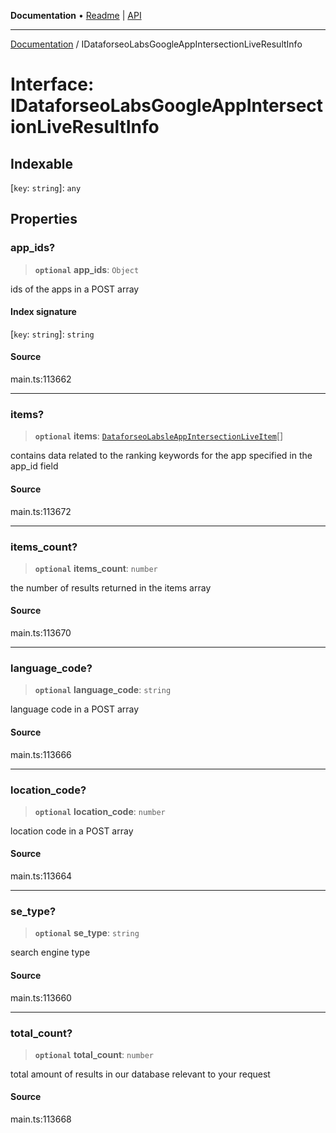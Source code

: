 **Documentation** • [Readme](../README.md) \| [API](../globals.md)

***

[Documentation](../README.md) / IDataforseoLabsGoogleAppIntersectionLiveResultInfo

# Interface: IDataforseoLabsGoogleAppIntersectionLiveResultInfo

## Indexable

 \[`key`: `string`\]: `any`

## Properties

### app\_ids?

> **`optional`** **app\_ids**: `Object`

ids of the apps in a POST array

#### Index signature

 \[`key`: `string`\]: `string`

#### Source

main.ts:113662

***

### items?

> **`optional`** **items**: [`DataforseoLabsleAppIntersectionLiveItem`](../classes/DataforseoLabsleAppIntersectionLiveItem.md)[]

contains data related to the ranking keywords for the app specified in the app_id field

#### Source

main.ts:113672

***

### items\_count?

> **`optional`** **items\_count**: `number`

the number of results returned in the items array

#### Source

main.ts:113670

***

### language\_code?

> **`optional`** **language\_code**: `string`

language code in a POST array

#### Source

main.ts:113666

***

### location\_code?

> **`optional`** **location\_code**: `number`

location code in a POST array

#### Source

main.ts:113664

***

### se\_type?

> **`optional`** **se\_type**: `string`

search engine type

#### Source

main.ts:113660

***

### total\_count?

> **`optional`** **total\_count**: `number`

total amount of results in our database relevant to your request

#### Source

main.ts:113668
